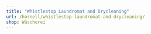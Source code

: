 ```yaml
---
title: "Whistlestop Laundromat and Drycleaning"
url: /hornell/whistlestop-laundromat-and-drycleaning/
shop: Wäscherei
---
```

